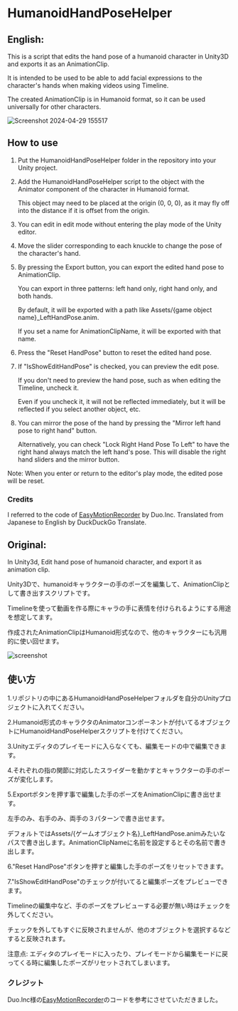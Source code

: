 # HumanoidHandPoseHelper

## English:
This is a script that edits the hand pose of a humanoid character in Unity3D and exports it as an AnimationClip.

It is intended to be used to be able to add facial expressions to the character's hands when making videos using Timeline.

The created AnimationClip is in Humanoid format, so it can be used universally for other characters.

![Screenshot 2024-04-29 155517](https://github.com/cubee-cb/HumanoidHandPoseHelper/assets/157681441/89c28190-a1cc-4d3d-8995-cf366dbdbd94)

## How to use
1. Put the HumanoidHandPoseHelper folder in the repository into your Unity project.

2. Add the HumanoidHandPoseHelper script to the object with the Animator component of the character in Humanoid format.

	This object may need to be placed at the origin (0, 0, 0), as it may fly off into the distance if it is offset from the origin.

4. You can edit in edit mode without entering the play mode of the Unity editor.

5. Move the slider corresponding to each knuckle to change the pose of the character's hand.

6. By pressing the Export button, you can export the edited hand pose to AnimationClip.

	You can export in three patterns: left hand only, right hand only, and both hands.

	By default, it will be exported with a path like Assets/{game object name}_LeftHandPose.anim.

	If you set a name for AnimationClipName, it will be exported with that name.

7. Press the "Reset HandPose" button to reset the edited hand pose.

8. If "IsShowEditHandPose" is checked, you can preview the edit pose.

	If you don't need to preview the hand pose, such as when editing the Timeline, uncheck it.

	Even if you uncheck it, it will not be reflected immediately, but it will be reflected if you select another object, etc.

9. You can mirror the pose of the hand by pressing the "Mirror left hand pose to right hand" button.

	Alternatively, you can check "Lock Right Hand Pose To Left" to have the right hand always match the left hand's pose. This will disable the right hand sliders and the mirror button.

Note: When you enter or return to the editor's play mode, the edited pose will be reset.

### Credits
I referred to the code of [EasyMotionRecorder](https://github.com/duo-inc/EasyMotionRecorder) by Duo.Inc.
Translated from Japanese to English by DuckDuckGo Translate.


## Original:
In Unity3d, Edit hand pose of humanoid character, and export it as animation clip.

Unity3Dで、humanoidキャラクターの手のポーズを編集して、AnimationClipとして書き出すスクリプトです。

Timelineを使って動画を作る際にキャラの手に表情を付けられるようにする用途を想定してます。

作成されたAnimationClipはHumanoid形式なので、他のキャラクターにも汎用的に使い回せます。

![screenshot](https://raw.github.com/wiki/umiyuki/HumanoidHandPoseHelper/humanoidhandposehelperimage.jpg)


## 使い方
1.リポジトリの中にあるHumanoidHandPoseHelperフォルダを自分のUnityプロジェクトに入れてください。

2.Humanoid形式のキャラクタのAnimatorコンポーネントが付いてるオブジェクトにHumanoidHandPoseHelperスクリプトを付けてください。

3.Unityエディタのプレイモードに入らなくても、編集モードの中で編集できます。

4.それぞれの指の関節に対応したスライダーを動かすとキャラクターの手のポーズが変化します。

5.Exportボタンを押す事で編集した手のポーズをAnimationClipに書き出せます。

左手のみ、右手のみ、両手の３パターンで書き出せます。

デフォルトではAssets/{ゲームオブジェクト名}_LeftHandPose.animみたいなパスで書き出します。AnimationClipNameに名前を設定するとその名前で書き出します。

6."Reset HandPose"ボタンを押すと編集した手のポーズをリセットできます。

7."IsShowEditHandPose"のチェックが付いてると編集ポーズをプレビューできます。

Timelineの編集中など、手のポーズをプレビューする必要が無い時はチェックを外してください。

チェックを外してもすぐに反映されませんが、他のオブジェクトを選択するなどすると反映されます。

注意点: エディタのプレイモードに入ったり、プレイモードから編集モードに戻ってくる時に編集したポーズがリセットされてしまいます。

### クレジット
Duo.Inc様の[EasyMotionRecorder](https://github.com/duo-inc/EasyMotionRecorder)のコードを参考にさせていただきました。
